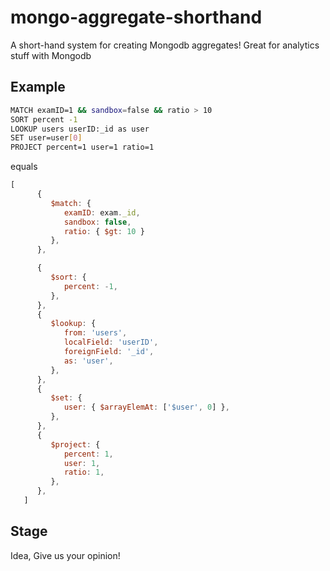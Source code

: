 # mongo-aggregate-shorthand
A short-hand system for creating Mongodb aggregates! Great for analytics stuff with Mongodb

## Example
```sh
MATCH examID=1 && sandbox=false && ratio > 10
SORT percent -1
LOOKUP users userID:_id as user
SET user=user[0]
PROJECT percent=1 user=1 ratio=1
```
equals 
```js
[
      {
         $match: {
            examID: exam._id,
            sandbox: false,
            ratio: { $gt: 10 }
         },
      },

      {
         $sort: {
            percent: -1,
         },
      },
      {
         $lookup: {
            from: 'users',
            localField: 'userID',
            foreignField: '_id',
            as: 'user',
         },
      },
      {
         $set: {
            user: { $arrayElemAt: ['$user', 0] },
         },
      },
      {
         $project: {
            percent: 1,
            user: 1,
            ratio: 1,
         },
      },
   ]
```

## Stage
Idea, Give us your opinion!
